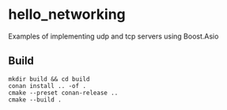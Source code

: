 # hello_networking

Examples of implementing udp and tcp servers using Boost.Asio

## Build

```shell
mkdir build && cd build
conan install .. -of .
cmake --preset conan-release ..
cmake --build .
```
